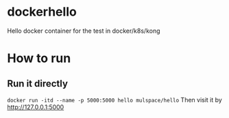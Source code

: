 # dockerhello
Hello docker container for the test in docker/k8s/kong

# How to run
## Run it directly
```docker run -itd --name -p 5000:5000 hello mulspace/hello```
Then visit it by http://127.0.0.1:5000


